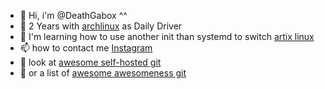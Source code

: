 - 👋 Hi, i'm @DeathGabox ^^
- 🐧 2 Years with [archlinux](www.archlinux.org) as Daily Driver
- 🌱 I'm learning how to use another init than systemd to switch [artix linux](https://artixlinux.org/)
- 📫 how to contact me [Instagram](https://www.instagram.com/deathgabox/)
- 🥇 look at [awesome self-hosted git](https://github.com/awesome-selfhosted/awesome-selfhosted)
- 🥈 or a list of [awesome awesomeness git](https://github.com/bayandin/awesome-awesomeness)

<!---
DeathGabox/DeathGabox is a ✨ special ✨ repository because its `README.md` (this file) appears on your GitHub profile.
You can click the Preview link to take a look at your changes.
Hi <3
--->

